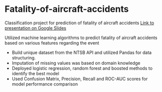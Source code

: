 # Fatality-of-aircraft-accidents
Classification project for prediction of fatality of aircraft accidents
[Link to presentation on Google Slides](https://docs.google.com/presentation/d/1g3BPQ9ScmeEkoQKmkWdoELarZnPAcgZ-k6WamtbHxGo/edit?usp=sharing)

Utilized machine learning algorithms to predict fatality of aircraft accidents based on various features regarding the event
+ Build unique dataset from the NTSB API and utilized Pandas for data structuring.
+ Imputation of missing values was based on domain knowledge
+ Deployed logistic regression, random forest and boosted methods to identify the best model
+ Used Confusion Matrix, Precision, Recall and ROC-AUC scores for model performance comparison
